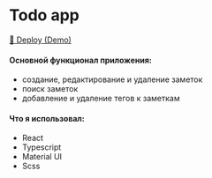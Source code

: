# Todo app
<a href="https://text-editor-v1.netlify.app/">🚀 Deploy (Demo)</a>

#### Основной функционал приложения:
- создание, редактирование и удаление заметок
- поиск заметок 
- добавление и удаление тегов к заметкам

#### Что я использовал:
- React
- Typescript
- Material UI
- Scss
